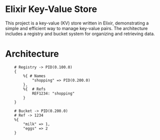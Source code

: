 # Elixir Key-Value Store

This project is a key-value (KV) store written in Elixir, demonstrating a simple and efficient way to manage key-value pairs. The architecture includes a registry and bucket system for organizing and retrieving data.

# Architecture

        # Registry -> PID(0.100.0)
        {
            %{ # Names
                "shopping" => PID(0.200.0)
            },
            %{  # Refs
                REF1234: "shopping"
            }
        }

        # Bucket -> PID(0.200.0)
        # Ref -> 1234
        %{
            "milk" => 1,
            "eggs" => 2
        }
